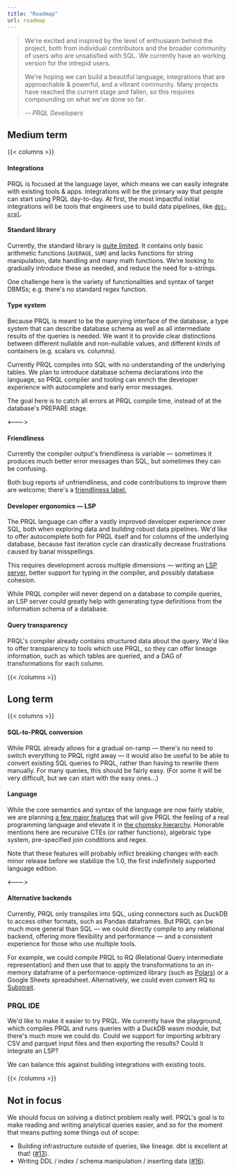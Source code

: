 ```yaml
---
title: "Roadmap"
url: roadmap
---
```


> We're excited and inspired by the level of enthusiasm behind the project, both
> from individual contributors and the broader community of users who are
> unsatisfied with SQL. We currently have an working version for the intrepid
> users.
>
> We're hoping we can build a beautiful language, integrations that are
> approachable & powerful, and a vibrant community. Many projects have reached
> the current stage and fallen, so this requires compounding on what we've done
> so far.
>
> -- <cite>PRQL Developers</cite>

## Medium term

{{< columns >}}

#### Integrations

PRQL is focused at the language layer, which means we can easily integrate with
existing tools & apps. Integrations will be the primary way that people can
start using PRQL day-to-day. At first, the most impactful initial integrations
will be tools that engineers use to build data pipelines, like
[`dbt-prql`](https://github.com/PRQL/prql/issues/375).

#### Standard library

Currently, the standard library is
[quite limited](https://github.com/PRQL/prql/blob/main/prql-compiler/src/semantic/std.prql).
It contains only basic arithmetic functions (`AVERAGE`, `SUM`) and lacks
functions for string manipulation, date handling and many math functions. We're
looking to gradually introduce these as needed, and reduce the need for
s-strings.

One challenge here is the variety of functionalities and syntax of target DBMSs;
e.g. there's no standard regex function.

#### Type system

Because PRQL is meant to be the querying interface of the database, a type
system that can describe database schema as well as all intermediate results of
the queries is needed. We want it to provide clear distinctions between
different nullable and non-nullable values, and different kinds of containers
(e.g. scalars vs. columns).

Currently PRQL compiles into SQL with no understanding of the underlying tables.
We plan to introduce database schema declarations into the language, so PRQL
compiler and tooling can enrich the developer experience with autocomplete and
early error messages.

The goal here is to catch all errors at PRQL compile time, instead of at the
database's PREPARE stage.

<--->

#### Friendliness

Currently the compiler output's friendliness is variable — sometimes it produces
much better error messages than SQL, but sometimes they can be confusing.

Both bug reports of unfriendliness, and code contributions to improve them are
welcome; there's a
[friendliness label.](https://github.com/PRQL/prql/issues?q=is%3Aissue+label%3Afriendliness+is%3Aopen)

#### Developer ergonomics — LSP

The PRQL language can offer a vastly improved developer experience over SQL,
both when exploring data and building robust data pipelines. We'd like to offer
autocomplete both for PRQL itself and for columns of the underlying database,
because fast iteration cycle can drastically decrease frustrations caused by
banal misspellings.

This requires development across multiple dimensions — writing an
[LSP server,](https://langserver.org/) better support for typing in the
compiler, and possibly database cohesion.

While PRQL compiler will never depend on a database to compile queries, an LSP
server could greatly help with generating type definitions from the information
schema of a database.

#### Query transparency

PRQL's compiler already contains structured data about the query. We'd like to
offer transparency to tools which use PRQL, so they can offer lineage
information, such as which tables are queried, and a DAG of transformations for
each column.

{{< /columns >}}

## Long term

{{< columns >}}

#### SQL-to-PRQL conversion

While PRQL already allows for a gradual on-ramp — there's no need to switch
everything to PRQL right away — it would also be useful to be able to convert
existing SQL queries to PRQL, rather than having to rewrite them manually. For
many queries, this should be fairly easy. (For some it will be very difficult,
but we can start with the easy ones...)

#### Language

While the core semantics and syntax of the language are now fairly stable, we
are planning
[a few major features](https://github.com/PRQL/prql/issues?q=is%3Aopen+is%3Aissue+label%3Amajor-feature+label%3Alanguage-design)
that will give PRQL the feeling of a real programming language and elevate it in
[the chomsky hierarchy](https://en.wikipedia.org/wiki/Chomsky_hierarchy).
Honorable mentions here are recursive CTEs (or rather functions), algebraic type
system, pre-specified join conditions and regex.

Note that these features will probably inflict breaking changes with each minor
release before we stabilize the 1.0, the first indefinitely supported language
edition.

<--->

#### Alternative backends

Currently, PRQL only transpiles into SQL, using connectors such as DuckDB to
access other formats, such as Pandas dataframes. But PRQL can be much more
general than SQL — we could directly compile to any relational backend, offering
more flexibility and performance — and a consistent experience for those who use
multiple tools.

For example, we could compile PRQL to RQ (Relational Query intermediate
representation) and then use that to apply the transformations to an in-memory
dataframe of a performance-optimized library (such as
[Polars](https://www.pola.rs/)) or a Google Sheets spreadsheet. Alternatively,
we could even convert RQ to [Substrait](https://substrait.io/).

### PRQL IDE

We'd like to make it easier to try PRQL. We currently have the playground, which
compiles PRQL and runs queries with a DuckDB wasm module, but there's much more
we could do. Could we support for importing arbitrary CSV and parquet input
files and then exporting the results? Could it integrate an LSP?

We can balance this against building integrations with existing tools.

{{< /columns >}}

## Not in focus

We should focus on solving a distinct problem really well. PRQL's goal is to
make reading and writing analytical queries easier, and so for the moment that
means putting some things out of scope:

- Building infrastructure outside of queries, like lineage. dbt is excellent at
  that! ([#13](https://github.com/PRQL/prql/issues/13)).
- Writing DDL / index / schema manipulation / inserting data
  ([#16](https://github.com/PRQL/prql/issues/16)).
